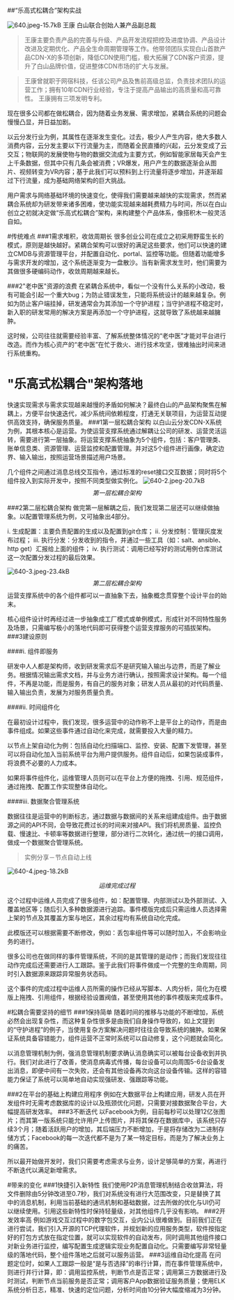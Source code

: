 ##“乐高式松耦合”架构实战

![640.jpeg-15.7kB][1]
王康
白山联合创始人兼产品副总裁

>王康主要负责产品的完善与升级、产品开发流程把控及进度协调、产品设计改进及定期优化、产品全生命周期管理等工作。他带领团队实现白山首款产品CDN-X的多项创新，降低CDN使用门槛，极大拓展了CDN客户资源，提升了白山品牌价值，促进整体CDN市场的扩大与发展。

>王康曾就职于网宿科技，任该公司产品及售前高级总监，负责技术团队的运营工作；拥有10年CDN行业经验，专注于提高产品输出的高质量和高可靠性。
王康拥有三项发明专利。

现在很多公司都在做松耦合，因为随着业务发展、需求增加，紧耦合系统的问题会慢慢凸显，并日益加剧。

以云分发行业为例，其属性在逐渐发生变化。过去，极少人产生内容，绝大多数人消费内容，云分发主要以下行流量为主，而随着全民直播的兴起，云分发变成了云交互；物联网的发展使物与物的数据交流成为主要方式，例如智能家居每天会产生上千条数据，但其中只有几条会被消费；VR爆发，用户产生的数据逐渐会从图片、视频转变为VR内容；基于此我们可以预料到上行流量将逐步增加，并逐渐超过下行流量，成为基础网络架构的巨大挑战。

用户需求与网络基础环境的快速变化，使得我们需要越来越快的实现需求，然而紧耦合系统却为研发带来诸多困难，使功能实现越来越耗费精力与时间，所以在白山创立之初就决定做“乐高式松耦合”架构，来构建整个产品体系，像搭积木一般灵活自如。
 
#传统难点
###1需求堆积，收敛周期长
很多创业公司在成立之初采用野蛮生长的模式，原则是越快越好。紧耦合架构可以很好的满足这些要求，他们可以快速的建立CMDB与资源管理平台，并配置自动化、portal、监控等功能。但随着功能增多与需求开发的增加，这个系统逐渐变为一盘散沙。当有新需求发生时，他们需要为其做很多硬编码动作，收敛周期越来越长。

###2"老中医"资源的浪费
在紧耦合系统中，看似一个没有什么关系的小改动，极有可能会引起一个重大bug；为防止错误发生，只能将系统设计的越来越复杂。例如为防止客户端挂掉，研发通常会为其添加一个守护进程；当守护进程不稳定时，新入职的研发常用的解决方案是再添加一个守护进程，这就导致了系统越来越臃肿。

这时候，公司往往就需要经验丰富、了解系统整体情况的“老中医”才能对平台进行改造。而作为核心资产的“老中医”在忙于救火、进行技术攻坚，很难抽出时间来进行系统重构。
 
# "乐高式松耦合"架构落地

快速实现需求与需求实现越来越慢的矛盾如何解决？最终白山的产品架构聚焦在解耦上，方便平台快速迭代，减少系统间依赖程度，打通无关联项目，为运营互动提供高效支持，确保服务质量。
###1第一层松耦合架构
以白山云分发CDN-X系统为例，其根本核心是运营。为使运营支撑系统通过解耦让公司的研发、运营灵活运转，需要进行第一层抽象。将运营支撑系统抽象为5个组件，包括：客户管理类、账单信息类、资源管理、运营监控和配置管理。并对这5个组件进行画像，确定边界、输入输出，按照运营场景描述用户场景。

几个组件之间通过消息总线交互指令，通过标准的reset接口交互数据；同时将5个组件投入到实际开发中，按照不同类型做实例化。
![640-2.jpeg-20.7kB][2]
$$第一层松耦合架构$$

###2第二层松耦合架构
做完第一层解耦之后，我们发现第二层还可以继续做抽象。以配置管理系统为例，又可抽象出4部分。

i. 生成配置：主要负责配置的生成以及配置到git仓库；
ii. 分发控制：管理灰度发布过程；
iii. 执行分发：分发收到的指令，并通过一些工具（如：salt、ansible、http get）汇报给上面的组件；
iv. 执行测试：调用已经写好的测试用例仓库测试这一次配置分发过程的最后效果。

![640-3.jpeg-23.4kB][3]
$$第二层松耦合架构$$
运营支撑系统中的各个组件都可以一直抽象下去，抽象概念贯穿整个设计平台的始末。

核心组件设计时再经过进一步抽象成工厂模式或单例模式，形成针对不同特性服务及场景，只需编写极小的落地代码即可获得整个运营支撑服务的可插拔架构。
###3建设原则

####i. 组件即服务

研发中人人都是架构师，收到研发需求后不是研究输入输出与边界，而是了解业务。根据情况输出需求文档，并与业务方进行确认，按照需求设计架构。每一个组件，不再是功能，而是服务，有自己的服务对象；研发人员从最初的对代码质量、输入输出负责，发展为对服务质量负责。

####ii. 时间组件化

在最初设计过程中，我们发现，很多运营中的动作称不上是平台上的动作，而是由事件组成。如果这些事件通过自动化来完成，就需要投入大量的精力。

以节点上架自动化为例：包括自动化扫描端口、监控、安装、配置下发管理，甚至可以将自动化加入当前系统平台为用户提供服务。组件自动后，如果包装成事件，将浪费不必要的人力成本。

如果将事件组件化，运维管理人员则可以在平台上方便的拖拽、引用、规范组件，通过拖拽、配置工作实现整体自动化。

####iii. 数据聚合管理系统

数据往往是运营中的判断标志，通过数据与数据间的关系来组建成组件。由于数据源之间的API不同，会导致花费过长的时间来对接API。我们将机房质量、监控负载、慢速比、卡顿率等数据进行整理，部分进行二次转化，通过统一的接口调用，做成一个数据聚合管理系统。
 
>实例分享－节点自动上线

![640-4.jpeg-18.2kB][4]

$$运维完成过程$$

这个过程中运维人员完成了很多组件，如：配置管理、内部测试以及外部测试、入覆盖地区等；随后引入多种数据源进行追踪。事件模版完成后只需运维人员选择需上架的节点及其覆盖方案与地区，其余过程均有系统自动化完成。

此模版还可以根据需要不断修改，例如：丢包率组件等可以随时加入，不会影响业务的进行。

很多公司也在做同样的事件管理系统，不同的是其管理的是动作；而我们发现往往动作完成后还需要进行人工跟踪。鉴于此我们将事件做成一个完整的生命周期，同时引入数据源来跟踪异常服务状态码。

这个事件的完成过程中运维人员所需的操作已经从写脚本、人肉分析，简化为在模版上拖拽、引用组件，根据经验设置阀值，甚至使用其他的事件模版来完成事件。
   
#松耦合需要坚持的细节
###1保持简单
随着时间的推移与功能的不断增加，系统必然会出现复杂性，而这种复杂性很多是由我们自身操作导致的，如上文提到的“守护进程”的例子，当使用复杂方案解决问题时往往会导致系统的臃肿。如果保证系统具备容错能力，组件运营不正常时系统可以自动修复，这个问题就会简化。

以消息管理机制为例，强消息管理机制要求确认消息确实可以被每台设备收到并执行。我们对此进行了改善，使消息病毒式传播，每台设备可以向周围5-6台设备发出消息，即便中间有一次失败，还会有其他设备再次向这台设备传输。这样的容错能力保证了系统可以简单地自动实现强研发、强跟踪等功能。

###2在平台的基础上构建应用程序
例如在大数据平台上构建应用，研发人员在开发组件时无需考虑数据库的设计以及瓶颈优化问题，只需要对接数据聚合平台，大幅提高研发效率。
###3不断迭代
以Facebook为例，目前每秒可以处理12亿张图片；而其第一版系统只能允许用户上传图片，并将其保存在数据库中，该系统只存续3个月；随着活跃用户的增加，其后端压力不断增加，于是将存储改为二进制存储方式；Facebook的每一次迭代都不是为了某一特定目标，而是为了解决业务上的痛苦。

所以最开始做开发时，我们只需要考虑需求与业务，设计足够简单的方案，再进行不断迭代以满足新增需求。
   
#带来的变化
###1快捷引入新特性
我们使用P2P消息管理机制结合收敛算法，将文件删除由5分钟改进至0.7秒，我们对系统没有进行大范围改变，只是替换了其中的消息机制，利用当前基础的通讯机制和基础数据，过去所做的优化与UI仍可以继续使用。引用这些新特性时保持轻量级，对其他组件几乎没有影响。
###2开发效率高
例如游戏交互过程中的数字包交互，业内公认很难做到。目前我们正在进行尝试，我们引入开源的TCP代理软件，并规划新的应用服务类型，软件按指定好的打包方式放在指定位置，就可以实现软件的自动发布，同时调用其他组件接口对新业务进行监控，编写配置生成逻辑实现业务配置自动化。只需要编写非常轻量级的落地代码，整个组件落地之后就可以服务运营。
###3运维自动化提高
在问题定位时，如果人工跟踪一般是“是与否选择”的串行计算，而在事件管理系统中，则进行并行计算，即：调用监控系统，判断节点是否正常；调用第三方数据进行及时测试，判断节点当前服务是否正常；调用客户App数据验证服务质量；使用ELK系统分析日志，精准、快速的定位问题，分析时间由10分钟大幅度缩减为3分钟。


  [1]: http://static.zybuluo.com/bsc-jane/fdodthro0qam05bm0jzdwce2/640.jpeg
  [2]: http://static.zybuluo.com/bsc-jane/eko3m7xydp11bpw8tr76uz92/640-2.jpeg
  [3]: http://static.zybuluo.com/bsc-jane/5hn6ylcf7rsi39wb09qjcybg/640-3.jpeg
  [4]: http://static.zybuluo.com/bsc-jane/dc5tcxftyynuz860gnul1cow/640-4.jpeg